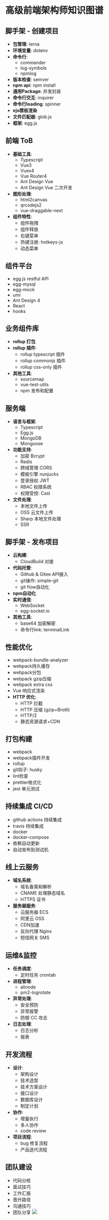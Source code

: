 # 高级前端架构师知识图谱

## 脚手架 - 创建项目
- **包管理**: lerna
- **环境变量**: dotenv
- **命令行**:
  - commander
  - log-symbols
  - npmlog
- **版本检查**: semver
- **npm api**: npm install
- **通用Package**: 并发封装
- **命令行交互**: inquirer
- **命令行loading**: spinner
- **ejs模板渲染**
- **文件匹配器**: glob.js
- **框架**: egg.js

## 前端 ToB
- **基础工具**:
  - Typescript
  - Vue3
  - Vuex4
  - Vue Router4
  - Ant Design Vue
  - Ant Design Vue 二次开发
- **图形处理**:
  - html2canvas
  - qrcodejs2
  - vue-draggable-next
- **组件特性**:
  - 组件拖拽
  - 组件释放
  - 右键菜单
  - 热键注册: hotkeys-js
  - 动态菜单

## 组件平台
- egg.js restful API
- egg-mysql
- egg-mock
- umi
- Ant Design 4
- React
- hooks

## 业务组件库
- **rollup 打包**
- **rollup 插件**:
  - rollup typescript 插件
  - rollup commonjs 插件
  - rollup css-only 插件
- **其他工具**:
  - sourcemap
  - vue-test-utils
  - npm 发布和配置

## 服务端
- **语言与框架**:
  - Typescript
  - Egg.js
  - MongoDB
  - Mongoose
- **功能支持**:
  - 加密 Bcrypt
  - Redis
  - 跨域管理 CORS
  - 模板引擎 nunjucks
  - 登录授权 JWT
  - RBAC 权限系统
  - 权限受控: Casl
- **文件处理**:
  - 本地文件上传
  - OSS 云文件上传
  - Sharp 本地文件处理
  - SSR

## 脚手架 - 发布项目
- **云构建**:
  - CloudBuild 对接
- **代码托管**:
  - Github & Gitee API接入
  - git操作: simple-git
  - git flow自动化
- **npm自动化**
- **实时通信**:
  - WebSocket
  - egg-socket.io
- **其他工具**:
  - base64 加密解密
  - 命令行link: terminalLink

## 性能优化
- webpack-bundle-analyzer
- webpack持久缓存
- webpack分包
- webpack gzip压缩
- webpack extra css
- Vue 响应式渲染
- **HTTP 优化**:
  - HTTP 拦截
  - HTTP 压缩 (gzip+Brotli)
  - HTTP/2
  - 静态资源请求+CDN

## 打包构建
- webpack
- webpack插件开发
- rollup
- git钩子: husky
- lint检查
- prettier格式化
- jest 单元测试

## 持续集成 CI/CD
- github actions 持续集成
- travis 持续集成
- docker
- docker-compose
- 依赖自动更新
- 自动发布到测试机

## 线上云服务
- **域名系统**:
  - 域名备案和解析
  - CNAME 处理静态域名
  - HTTPS 证书
- **服务器服务**:
  - 云服务器 ECS
  - 阿里云 OSS
  - CDN加速
  - 反向代理 Nginx
  - 短信网关 SMS

## 运维&监控
- **任务调度**:
  - 定时任务 crontab
- **进程管理**:
  - alinode
  - pm2-logrotate
- **异常处理**:
  - 安全预防
  - 异常报警
  - 防御 CC 攻击
- **日志处理**:
  - 日志分析
  - 报表

## 开发流程
- **设计**:
  - 架构设计
  - 技术选型
  - 技术方案设计
  - 接口设计
  - 数据库设计
  - 制定计划
- **协作**:
  - 增量执行
  - 多人协作
  - code review
- **项目流程**:
  - bug 修复流程
  - 产品迭代流程

## 团队建设
- 代码分核
- 面试技巧
- 工作汇报
- 晋升路径
- 沟通技巧
- 团队分享
![](../../00-编程经验/附件/Snipaste_2024-12-11_21-08-15.png)